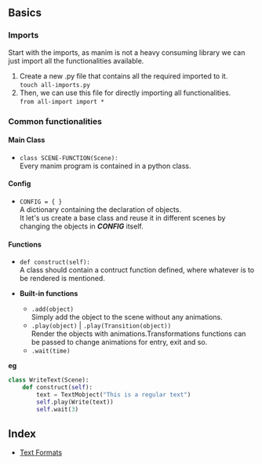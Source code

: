 ## Basics
### Imports
Start with the imports, as manim is not a heavy consuming library we can just import all the functionalities available.  
1. Create a new .py file that contains all the required imported to it.<br>
`touch all-imports.py`<br>
2. Then, we can use this file for directly importing all functionalities.<br>
`from all-import import *`<br>

### Common functionalities
#### Main Class
- `class SCENE-FUNCTION(Scene):`<br>
Every manim program is contained in a python class.

#### Config
- `CONFIG = { }`<br>
A dictionary containing the declaration of objects.<br>
It let's us create a base class and reuse it in different scenes by changing the objects in ***CONFIG*** itself.<br>

#### Functions
- `def construct(self):`<br>
A class should contain a contruct function defined, where whatever is to be rendered is mentioned.

- **Built-in functions**<br>
	- `.add(object)`<br>
	Simply add the object to the scene without any animations.
	- `.play(object)` | `.play(Transition(object))`<br>
	Render the objects with animations.Transformations functions can be passed to change animations for entry, exit and so.
	- `.wait(time)`<br>

**eg**
```python
class WriteText(Scene): 
    def construct(self): 
        text = TextMobject("This is a regular text")
        self.play(Write(text))
        self.wait(3)
```

## Index
- [Text Formats](./Text/text_formats.md)